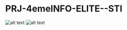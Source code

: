# PRJ-4emeINFO-ELITE--STI
![alt text](https://yessinetrigui.tn/src/prjs/E1.jpg)
![alt text](https://yessinetrigui.tn/src/prjs/E2.jpg)
